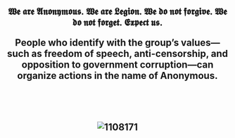 <h2 align="center"> 𝖂𝖊 𝖆𝖗𝖊 𝕬𝖓𝖔𝖓𝖞𝖒𝖔𝖚𝖘. 𝖂𝖊 𝖆𝖗𝖊 𝕷𝖊𝖌𝖎𝖔𝖓. 𝖂𝖊 𝖉𝖔 𝖓𝖔𝖙 𝖋𝖔𝖗𝖌𝖎𝖛𝖊. 𝖂𝖊 𝖉𝖔 𝖓𝖔𝖙 𝖋𝖔𝖗𝖌𝖊𝖙. 𝕰𝖝𝖕𝖊𝖈𝖙 𝖚𝖘.

People who identify with the group’s values—such as freedom of speech, anti-censorship, and opposition to government corruption—can organize actions in the name of Anonymous.

<br>
<br>

![1108171](https://github.com/user-attachments/assets/d6a54cb9-399f-4fe4-84ee-294f1e001865)

